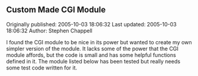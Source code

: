 ## Custom Made CGI Module

Originally published: 2005-10-03 18:06:32
Last updated: 2005-10-03 18:06:32
Author: Stephen Chappell

I found the CGI module to be nice in its power but wanted to create my own simpler version of the module. It lacks some of the power that the CGI module affords, but the code is small and has some helpful functions defined in it. The module listed below has been tested but really needs some test code written for it.